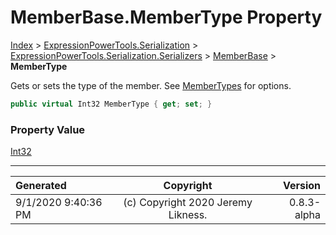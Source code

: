 ﻿# MemberBase.MemberType Property

[Index](../index.md) > [ExpressionPowerTools.Serialization](ExpressionPowerTools.Serialization.a.md) > [ExpressionPowerTools.Serialization.Serializers](ExpressionPowerTools.Serialization.Serializers.n.md) > [MemberBase](ExpressionPowerTools.Serialization.Serializers.MemberBase.cs.md) > **MemberType**

Gets or sets the type of the member. See [MemberTypes](https://docs.microsoft.com/dotnet/api/system.reflection.membertypes) for options.

```csharp
public virtual Int32 MemberType { get; set; }
```

### Property Value

 [Int32](https://docs.microsoft.com/dotnet/api/system.int32) 


---

| Generated | Copyright | Version |
| :-- | :-: | --: |
| 9/1/2020 9:40:36 PM | (c) Copyright 2020 Jeremy Likness. | 0.8.3-alpha |

